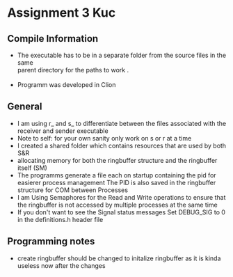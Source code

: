 # Assignment 3 Kuc

## Compile Information
* The executable has to be in a separate folder from the source files in the same <br>
  parent directory for the paths to work .<br> <br>
* Programm was developed in Clion

## General
* I am using r_ and s_ to differentiate between the files associated with the <br>
receiver and sender executable
* Note to self: for your own sanity only work on s or r at a time
* I created a shared folder which contains resources that are used by both S&R
* allocating memory for both the ringbuffer structure and the ringbuffer itself (SM)
* The programms generate a file each on startup containing the pid for easierer process management
The PID is also saved in the ringbuffer structure for COM between Processes
* I am Using Semaphores for the Read and Write operations to ensure that the ringbuffer is not accessed by multiple processes at the same time
* If you don't want to see the Signal status messages Set DEBUG_SIG to 0 in the definitions.h header file

## Programming notes
* create ringbuffer should be changed to initalize ringbuffer as it is kinda useless now after the changes
